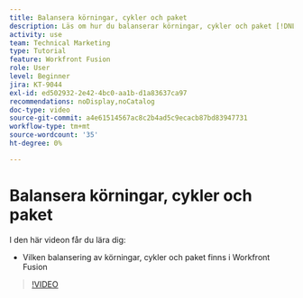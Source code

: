 ```yaml
---
title: Balansera körningar, cykler och paket
description: Läs om hur du balanserar körningar, cykler och paket [!DNL Adobe Workfront Fusion].
activity: use
team: Technical Marketing
type: Tutorial
feature: Workfront Fusion
role: User
level: Beginner
jira: KT-9044
exl-id: ed502932-2e42-4bc0-aa1b-d1a83637ca97
recommendations: noDisplay,noCatalog
doc-type: video
source-git-commit: a4e61514567ac8c2b4ad5c9ecacb87bd83947731
workflow-type: tm+mt
source-wordcount: '35'
ht-degree: 0%

---
```


# Balansera körningar, cykler och paket

I den här videon får du lära dig:

* Vilken balansering av körningar, cykler och paket finns i Workfront Fusion

>[!VIDEO](https://video.tv.adobe.com/v/335285/?quality=12&learn=on)
